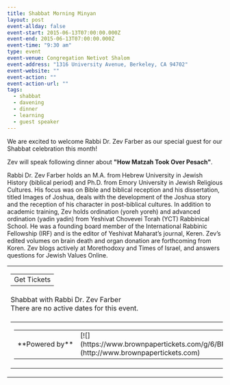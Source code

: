```yaml
---
title: Shabbat Morning Minyan
layout: post
event-allday: false
event-start: 2015-06-13T07:00:00.000Z
event-end: 2015-06-13T07:00:00.000Z
event-time: "9:30 am"
type: event
event-venue: Congregation Netivot Shalom
event-address: "1316 University Avenue, Berkeley, CA 94702"
event-website: ""
event-action: ""
event-action-url: ""
tags:
  - shabbat
  - davening
  - dinner
  - learning
  - guest speaker
---
```


We are excited to welcome Rabbi Dr. Zev Farber as our special guest for our Shabbat celebration this month!

Zev will speak following dinner about **&quot;How Matzah Took Over Pesach&quot;**.

Rabbi Dr. Zev Farber holds an M.A. from Hebrew University in Jewish History (biblical period) and Ph.D. from Emory University in Jewish Religious Cultures. His focus was on Bible and biblical reception and his dissertation, titled Images of Joshua, deals with the development of the Joshua story and the reception of his character in post-biblical cultures. In addition to academic training, Zev holds ordination (yoreh yoreh) and advanced ordination (yadin yadin) from Yeshivat Chovevei Torah (YCT) Rabbinical School. He was a founding board member of the International Rabbinic Fellowship (IRF) and is the editor of Yeshivat Maharat&rsquo;s journal, Keren. Zev&rsquo;s edited volumes on brain death and organ donation are forthcoming from Koren. Zev blogs actively at Morethodoxy and Times of Israel, and answers questions for Jewish Values Online.

 
<link rel="stylesheet" type="text/css" href="http://www.brownpapertickets.com/widget.css" /><div id="bpt_eventbody"><div class="bpt_ticket_widget"><form action="http://www.brownpapertickets.com/addtocart/604871" method="POST"><input type="hidden" value="604871" name="event_id" /><table cellpadding="0" cellspacing="0" border="0" width="100%"><tbody><tr><td class="bpt_widget_box_top"><table cellpadding="0" cellspacing="0" border="0"><tbody><tr><td class="bpt_widget_box_tab">Get Tickets</td></tr></tbody></table></td></tr><tr><td class="bpt_widget_box_body"><div class="bpt_widget_event_name">Shabbat with Rabbi Dr. Zev Farber</div>There are no active dates for this event.</td></tr><tr><td class="bpt_widget_box_bottom"><table width="100%"><tbody><tr><td nowrap="nowrap"><table cellpadding="0" cellspacing="0" border="0"><tbody><tr><td valign="CENTER" nowrap="nowrap">**Powered by**  </td><td>[![](https://www.brownpapertickets.com/g/6/BPT_widget_logo.png)](http://www.brownpapertickets.com)</td></tr></tbody></table></td><td> </td><td align="RIGHT"><table width="100%"><tbody><tr><td align="RIGHT"><table cellpadding="0" cellspacing="0" border="0"><tbody><tr><td nowrap="nowrap"><button type="submit" class="bpt_greybutton" disabled="disabled">Not Available</button></td></tr></tbody></table></td></tr></tbody></table></td></tr></tbody></table></td></tr></tbody></table></form></div><style type="text/css">.paymentoptions td {padding: 0px 15px 0px 0px;}</style></div><script type="text/javascript" language="javascript" src="http://www.brownpapertickets.com/eventwidget.js?event=604871&amp;nodescription=1"></script><script type="text/javascript" language="javascript" src="http://www.brownpapertickets.com/widget.js?event=604871"></script>

 